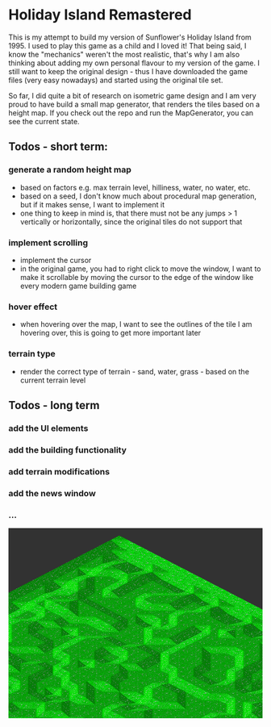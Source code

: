 # Holiday Island Remastered

This is my attempt to build my version of Sunflower's Holiday Island from 1995. I used to play this game as a child and
I loved it! That being said, I know the "mechanics" weren't the most realistic, that's why I am also thinking about
adding my own personal flavour to my version of the game. I still want to keep the original design - thus I have
downloaded the game files (very easy nowadays) and started using the original tile set.

So far, I did quite a bit of research on isometric game design and I am very proud to have build a small map
generator, that renders the tiles based on a height map. If you check out the repo and run the MapGenerator, you can see
the current state.

## Todos - short term:

### generate a random height map

- based on factors e.g. max terrain level, hilliness, water, no water, etc.
- based on a seed, I don't know much about procedural map generation, but if it makes sense, I want to implement it
- one thing to keep in mind is, that there must not be any jumps > 1 vertically or horizontally, since the original
  tiles do not support that

### implement scrolling

- implement the cursor
- in the original game, you had to right click to move the window, I want to make it scrollable by moving the cursor to
  the edge of the window like every modern game building game

### hover effect

- when hovering over the map, I want to see the outlines of the tile I am hovering over, this is going to get more
  important later

### terrain type

- render the correct type of terrain - sand, water, grass - based on the current terrain level

## Todos - long term

### add the UI elements
### add the building functionality
### add terrain modifications
### add the news window
### ...



![img.png](img.png)